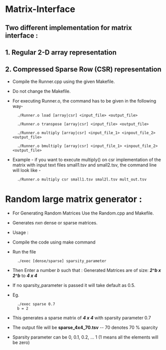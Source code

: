 # Matrix-Interface
## Two different implementation for matrix interface : 
## 1. Regular 2-D array representation  
## 2. Compressed Sparse Row (CSR) representation 


- Compile the Runner.cpp using the given Makefile.
- Do not change the Makefile.
- For executing Runner.o, the command has to be given in the following way-

		./Runner.o load [array|csr] <input_file> <output_file>

		./Runner.o transpose [array|csr] <input_file> <output_file>

		./Runner.o multiply [array|csr] <input_file_1> <inpout_file_2> <output_file>

		./Runner.o bmultiply [array|csr] <input_file_1> <inpout_file_2> <output_file>

- Example - if you want to execute multiply() on csr implementation of the matrix with
input text files small1.tsv and small2.tsv, the command line will look like -

		./Runner.o multiply csr small1.tsv smal2l.tsv mult_out.tsv



# Random large matrix generator : 

- For Generating Random Matrices Use the Random.cpp and Makefile.
- Generates *nxn* dense or sparse matrices.
- Usage :  
- Compile the code using make command 
- Run the file

		./exec [dense/sparse] sparsity_parameter

- Then Enter a number *b* such that 
             : Generated Matrices are of size: ***2^b x 2^b*** to ***4 x 4***
- If no sparsity_parameter is passed it will take default as 0.5.
- Eg.

		./exec sparse 0.7
		b = 2

- This generates a sparse matrix of ***4 x 4*** with sparsity parameter 0.7
- The output file will be **sparse_4x4_70.tsv** -- 70 denotes 70 % sparcity
- Sparsity parameter can be 0, 0.1, 0.2, ... 1 (1 means all the elements will be zero)

